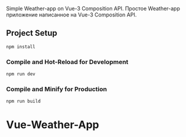 Simple Weather-app on Vue-3 Composition API. 
Простое Weather-app приложение написанное на Vue-3 Composition API.

## Project Setup

```sh
npm install
```

### Compile and Hot-Reload for Development

```sh
npm run dev
```

### Compile and Minify for Production

```sh
npm run build
```
# Vue-Weather-App
